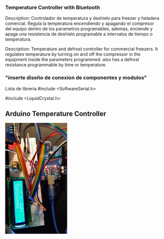 ### Temperature Controller with Bluetooth
Description: Controlador de temperatura y deshielo para freezer y heladera comercial.
Regula la temperatura encendiendo y apagando el compresor del equipo dentro de los parametros programables, ademas, enciende y apaga una resistencia de deshielo programable a intervalos de tiempo o temperatura.

Description: Temperature and defrost controller for commercial freezers.
It regulates temperature by turning on and off the compressor in the equipment inside the parameters programmed. also has a defrost resistance programmable by time or temperature.
### "inserte diseño de conexion de componentes y modulos"

Lista de libreria
#include <SoftwareSerial.h>

#include <LiquidCrystal.h>

## Arduino Temperature Controller
<img src="https://raw.githubusercontent.com/davidciliberto1/Arduino-TempControllerBluetooth/main/images/tempController.jpeg" width="200"  style="text-align: right;"> 
